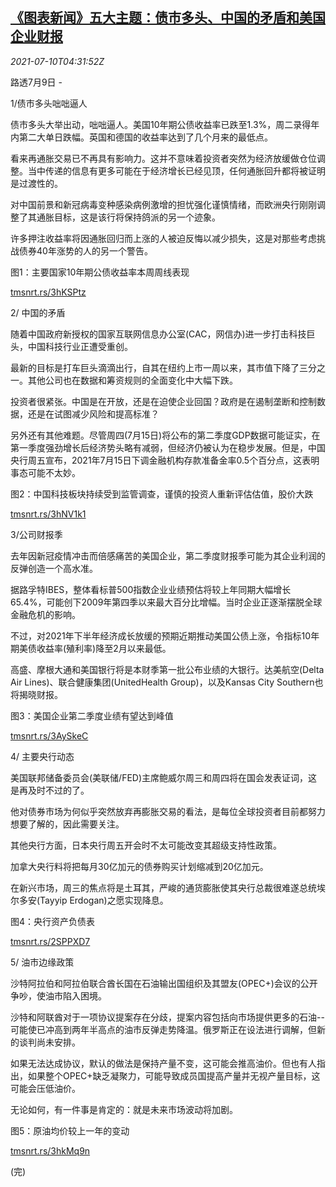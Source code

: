 <!--1625893263000-->
[《图表新闻》五大主题：债市多头、中国的矛盾和美国企业财报](https://cn.reuters.com/article/graphic-market-themes-bond-res-0710-idCNKCS2EG03O)
------

<div><i>2021-07-10T04:31:52Z</i></div><p>路透7月9日 -</p><p>1/债市多头咄咄逼人</p><p>债市多头大举出动，咄咄逼人。美国10年期公债收益率已跌至1.3%，周二录得年内第二大单日跌幅。英国和德国的收益率达到了几个月来的最低点。</p><p>看来再通胀交易已不再具有影响力。这并不意味着投资者突然为经济放缓做仓位调整。当中传递的信息有更多可能在于经济增长已经见顶，任何通胀回升都将被证明是过渡性的。</p><p>对中国前景和新冠病毒变种感染病例激增的担忧强化谨慎情绪，而欧洲央行刚刚调整了其通胀目标，这是该行将保持鸽派的另一个迹象。</p><p>许多押注收益率将因通胀回归而上涨的人被迫反悔以减少损失，这是对那些考虑挑战债券40年涨势的人的另一个警告。</p><p>图1：主要国家10年期公债收益率本周周线表现</p><p><a href="https://tmsnrt.rs/3hKSPtz">tmsnrt.rs/3hKSPtz</a></p><p>2/ 中国的矛盾</p><p>随着中国政府新授权的国家互联网信息办公室(CAC，网信办)进一步打击科技巨头，中国科技行业正遭受重创。</p><p>最新的目标是打车巨头滴滴出行，自其在纽约上市一周以来，其市值下降了三分之一。其他公司也在数据和筹资规则的全面变化中大幅下跌。</p><p>投资者很紧张。中国是在开放，还是在迫使企业回国？政府是在遏制垄断和控制数据，还是在试图减少风险和提高标准？</p><p>另外还有其他难题。尽管周四(7月15日)将公布的第二季度GDP数据可能证实，在第一季度强劲增长后经济势头略有减弱，但经济仍被认为在稳步发展。但是，中国央行周五宣布，2021年7月15日下调金融机构存款准备金率0.5个百分点，这表明事态可能不太妙。</p><p>图2：中国科技板块持续受到监管调查，谨慎的投资人重新评估估值，股价大跌</p><p><a href="https://tmsnrt.rs/3hNV1k1">tmsnrt.rs/3hNV1k1</a></p><p>3/公司财报季</p><p>去年因新冠疫情冲击而倍感痛苦的美国企业，第二季度财报季可能为其企业利润的反弹创造一个高水准。</p><p>据路孚特IBES，整体看标普500指数企业业绩预估将较上年同期大幅增长65.4%，可能创下2009年第四季以来最大百分比增幅。当时企业正逐渐摆脱全球金融危机的影响。</p><p>不过，对2021年下半年经济成长放缓的预期近期推动美国公债上涨，令指标10年期美债收益率(殖利率)降至2月以来最低。</p><p>高盛、摩根大通和美国银行将是本财季第一批公布业绩的大银行。达美航空(Delta Air Lines)、联合健康集团(UnitedHealth Group)，以及Kansas City Southern也将揭晓财报。</p><p>图3：美国企业第二季度业绩有望达到峰值</p><p><a href="https://tmsnrt.rs/3AySkeC">tmsnrt.rs/3AySkeC</a></p><p>4/ 主要央行动态</p><p>美国联邦储备委员会(美联储/FED)主席鲍威尔周三和周四将在国会发表证词，这是再及时不过的了。</p><p>他对债券市场为何似乎突然放弃再膨胀交易的看法，是每位全球投资者目前都努力想要了解的，因此需要关注。</p><p>其他央行方面，日本央行周五开会时不太可能改变其超级支持性政策。</p><p>加拿大央行料将把每月30亿加元的债券购买计划缩减到20亿加元。</p><p>在新兴市场，周三的焦点将是土耳其，严峻的通货膨胀使其央行总裁很难遂总统埃尔多安(Tayyip Erdogan)之愿实现降息。</p><p>图4：央行资产负债表</p><p><a href="https://tmsnrt.rs/2SPPXD7">tmsnrt.rs/2SPPXD7</a></p><p>5/ 油市边缘政策</p><p>沙特阿拉伯和阿拉伯联合酋长国在石油输出国组织及其盟友(OPEC+)会议的公开争吵，使油市陷入困境。</p><p>沙特和阿联酋对于一项协议提案存在分歧，提案内容包括向市场提供更多的石油--可能使已冲高到两年半高点的油市反弹走势降温。俄罗斯正在设法进行调解，但新的谈判尚未安排。</p><p>如果无法达成协议，默认的做法是保持产量不变，这可能会推高油价。但也有人指出，如果整个OPEC+缺乏凝聚力，可能导致成员国提高产量并无视产量目标，这可能会压低油价。</p><p>无论如何，有一件事是肯定的：就是未来市场波动将加剧。</p><p>图5：原油均价较上一年的变动</p><p><a href="https://tmsnrt.rs/3hkMq9n">tmsnrt.rs/3hkMq9n</a></p><p>(完)</p>
